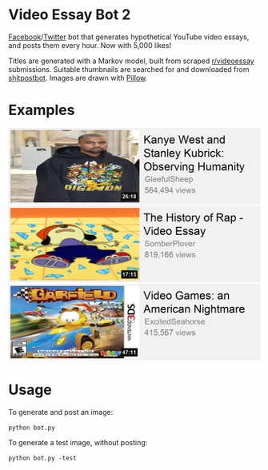 # Video Essay Bot 2
[Facebook](https://www.facebook.com/videoessaybot)/[Twitter](
https://twitter.com/breadtubebot) bot that generates hypothetical YouTube video essays, and posts them every hour. Now with 5,000 likes!

Titles are generated with a Markov model, built from scraped [r/videoessay](https://www.reddit.com/r/videoessay/) submissions. Suitable thumbnails are searched for and downloaded from [shitpostbot](https://www.shitpostbot.com/). Images are drawn with [Pillow](https://github.com/python-pillow/Pillow).

# Examples
![ex1](/examples/ex1.png)
![ex2](/examples/ex2.png)
![ex3](/examples/ex3.png)

# Usage
To generate and post an image:
```
python bot.py
```
To generate a test image, without posting:
```
python bot.py -test
```
